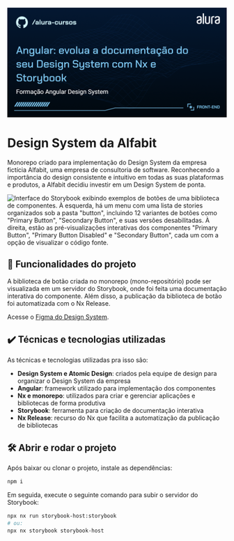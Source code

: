![Imagem de capa do curso "Angular: construa um Design System com Nx e Storybook", que faz parte da formação "Angular Design System". O logotipo do GitHub e o nome "/alura-cursos" estão no canto superior esquerdo, e o logotipo da Alura no canto superior direito. Na parte inferior direita, há uma indicação de que o curso faz parte da trilha de Front-end.](./thumb.png)

# Design System da Alfabit

Monorepo criado para implementação do Design System da empresa fictícia Alfabit, uma empresa de consultoria de software. Reconhecendo a importância do design consistente e intuitivo em todas as suas plataformas e produtos, a Alfabit decidiu investir em um Design System de ponta.

![Interface do Storybook exibindo exemplos de botões de uma biblioteca de componentes. À esquerda, há um menu com uma lista de stories organizados sob a pasta "button", incluindo 12 variantes de botões como "Primary Button", "Secondary Button", e suas versões desabilitadas. À direita, estão as pré-visualizações interativas dos componentes "Primary Button", "Primary Button Disabled" e "Secondary Button", cada um com a opção de visualizar o código fonte.](./project-thumb.png)

## 🔨 Funcionalidades do projeto

A biblioteca de botão criada no monorepo (mono-repositório) pode ser visualizada em um servidor do Storybook, onde foi feita uma documentação interativa do componente. Além disso, a publicação da biblioteca de botão foi automatizada com o Nx Release.

Acesse o [Figma do Design System](https://www.figma.com/community/file/1402315008064949507).

## ✔️ Técnicas e tecnologias utilizadas

As técnicas e tecnologias utilizadas pra isso são:

- **Design System e Atomic Design**: criados pela equipe de design para organizar o Design System da empresa
- **Angular**: framework utilizado para implementação dos componentes
- **Nx e monorepo**: utilizados para criar e gerenciar aplicações e bibliotecas de forma produtiva
- **Storybook**: ferramenta para criação de documentação interativa
- **Nx Release**: recurso do Nx que facilita a automatização da publicação de bibliotecas

## 🛠️ Abrir e rodar o projeto

Após baixar ou clonar o projeto, instale as dependências:

```bash
npm i
```

Em seguida, execute o seguinte comando para subir o servidor do Storybook:

```bash
npx nx run storybook-host:storybook
# ou:
npx nx storybook storybook-host
```
